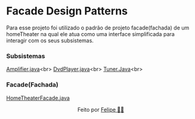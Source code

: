 # Facade Design Patterns

Para esse projeto foi utilizado o padrão de projeto facade(fachada) de um homeTheater na qual ele atua como uma interface simplificada para interagir com os seus subsistemas.


### Subsistemas

 [Amplifier.java]('https://github.com/felipertec/java-design-patterns-facade/blob/main/src/classes/Amplifier.java')<br>
 [DvdPlayer.java]('https://github.com/felipertec/java-design-patterns-facade/tree/main/src/classes/DvdPlayer.java')<br>
 [Tuner.Java]('https://github.com/felipertec/java-design-patterns-facade/tree/main/src/classes/Tuner.Java')<br>

### Facade(Fachada)

[HomeTheaterFacade.java]('https://github.com/felipertec/java-design-patterns-facade/tree/main/src/classes/HomeTheaterFacade.java')


<div align="center"> Feito por <a href="https://github.com/felipertec">Felipe 🧑‍💻</a>


